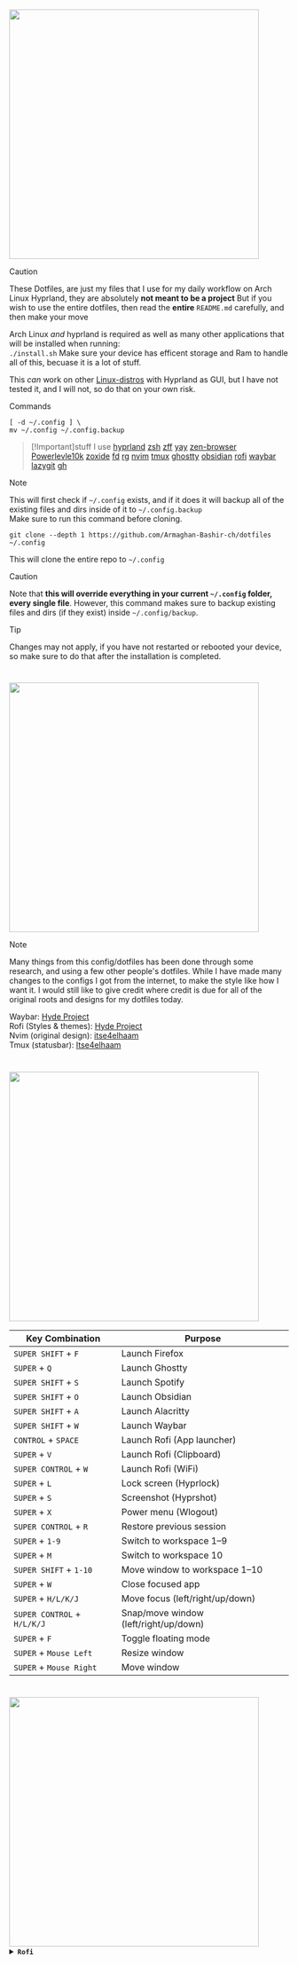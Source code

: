 # <a id="Installation"></a>
<img src="https://readme-typing-svg.herokuapp.com?font=Lexend+Giga&size=25&pause=1000&color=CCA9DD&vCenter=true&width=435&height=25&lines=Installation" width="450"/>

> [!Caution]
> These Dotfiles, are just my files that I use for my daily workflow on Arch Linux Hyprland, they are absolutely **not meant to be a project**
> But if you wish to use the entire dotfiles, then read the **entire** `README.md` carefully, and then make your move

Arch Linux *and* hyprland is required as well as many other applications that will be installed when running:  
`
./install.sh
`
Make sure your device has efficent storage and Ram to handle all of this, becuase it is a lot of stuff.

This *can* work on other [Linux-distros](https://en.wikipedia.org/wiki/List_of_Linux_distributions) with Hyprland as GUI, but I have not tested it, and I will not, so do that on your own risk.


Commands

```
[ -d ~/.config ] \
mv ~/.config ~/.config.backup
```

>[!Important]stuff I use
>[hyprland](https://github.com/hyprwm/Hyprland)
>[zsh](https://github.com/ohmyzsh/ohmyzsh/wiki/Installing-ZSH)
>[zff](https://github.com/sahaj-b/zff)
>[yay](https://github.com/Jguer/yay)
>[zen-browser](https://github.com/zen-browser/desktop)
>[Powerlevle10k](https://github.com/romkatv/powerlevel10k)
>[zoxide](https://github.com/ajeetdsouza/zoxide)
>[fd](https://github.com/sharkdp/fd)
>[rg](https://github.com/BurntSushi/ripgrep)
>[nvim](https://github.com/neovim/neovim)
>[tmux](https://github.com/tmux/tmux/wiki)
>[ghostty](https://ghostty.org/)
>[obsidian](https://obsidian.md/)
>[rofi](https://github.com/davatorium/rofi)
>[waybar](https://github.com/Alexays/Waybar)
>[lazygit](https://github.com/jesseduffield/lazygit)
>[gh](https://cli.github.com/)


> [!Note]
> This will first check if `~/.config` exists, and if it does it will backup all of the existing files and dirs inside of it to `~/.config.backup`                  
> Make sure to run this command before cloning.

```
git clone --depth 1 https://github.com/Armaghan-Bashir-ch/dotfiles ~/.config 
```
This will clone the entire repo to `~/.config`

> [!Caution]
> Note that **this will override everything in your current `~/.config` folder, every single file**.
> However, this command makes sure to backup existing files and dirs (if they exist) inside `~/.config/backup`.

> [!Tip]
> Changes may not apply, if you have not restarted or rebooted your device, so make sure to do that after the installation is completed.

# <a id="Credits"></a>
<img src="https://readme-typing-svg.herokuapp.com?font=Lexend+Giga&size=25&pause=1000&color=CCA9DD&vCenter=true&width=435&height=25&lines=Credits" width="450"/>

> [!Note]
> Many things from this config/dotfiles has been done through some research, and using a few other people's dotfiles.
> While I have made many changes to the configs I got from the internet, to make the style like how I want it. I would still like to give credit where credit is due
> for all of the original roots and designs for my dotfiles today.

Waybar: [Hyde Project](https://github.com/HyDE-Project/HyDE/)                                                                                                       
Rofi (Styles & themes): [Hyde Project](https://github.com/HyDE-Project/HyDE/)                                                                                                
Nvim (original design): [itse4elhaam](https://github.com/itse4elhaam/nvim-nvchad)                                                                                   
Tmux (statusbar): [Itse4elhaam](https://github.com/itse4elhaam/dotfiles/tree/1fcee8cdeb55cd678499935576869a68356aaaa0)

# <a id="Binds"></a>
<img src="https://readme-typing-svg.herokuapp.com?font=Lexend+Giga&size=25&pause=1000&color=CCA9DD&vCenter=true&width=435&height=25&lines=Binds" width="450"/>


| Key Combination           | Purpose                                     |
|---------------------------|---------------------------------------------|
| `SUPER SHIFT` + `F`       | Launch Firefox                              |
| `SUPER` + `Q`             | Launch Ghostty                              |
| `SUPER SHIFT` + `S`       | Launch Spotify                              |
| `SUPER SHIFT` + `O`       | Launch Obsidian                             |
| `SUPER SHIFT` + `A`       | Launch Alacritty                            |
| `SUPER SHIFT` + `W`       | Launch Waybar                               |
| `CONTROL` + `SPACE`       | Launch Rofi (App launcher)                  |
| `SUPER` + `V`             | Launch Rofi (Clipboard)                     |
| `SUPER CONTROL` + `W`     | Launch Rofi (WiFi)                          |
| `SUPER` + `L`             | Lock screen (Hyprlock)                      |
| `SUPER` + `S`             | Screenshot (Hyprshot)                       |
| `SUPER` + `X`             | Power menu (Wlogout)                        |
| `SUPER CONTROL` + `R`     | Restore previous session                    |
| `SUPER` + `1-9`           | Switch to workspace 1–9                     |
| `SUPER` + `M`             | Switch to workspace 10                      |
| `SUPER SHIFT` + `1-10`    | Move window to workspace 1–10               |
| `SUPER` + `W`             | Close focused app                           |
| `SUPER` + `H/L/K/J`       | Move focus (left/right/up/down)            |
| `SUPER CONTROL` + `H/L/K/J`| Snap/move window (left/right/up/down)     |
| `SUPER` + `F`             | Toggle floating mode                        |
| `SUPER` + `Mouse Left`    | Resize window                               |
| `SUPER` + `Mouse Right`   | Move window                                 |


# <a id="Previews"></a>
<img src="https://readme-typing-svg.herokuapp.com?font=Lexend+Giga&size=25&pause=1000&color=CCA9DD&vCenter=true&width=435&height=25&lines=Previews" width="450"/>


<details>
  
<summary><b><code>Rofi</code></b></summary>

<details>
  
<summary><b><code>Launcher</code></b></summary>

<img width="900" height="500" alt="image" src="https://github.com/user-attachments/assets/a329225a-a94a-4b4b-934d-8bb83b02c1a0" />

</details>

<details>
  
<summary><b><code>Clipboard</code></b></summary>

<img width="900" height="500" alt="image" src="https://github.com/user-attachments/assets/2cbc6f35-4056-4d9f-8a18-1c21d50ab518" />

</details>

<details>
<summary><b><code>Wifi</Wifi></b></summary>

<img width="1000" height="619" alt="image" src="https://github.com/user-attachments/assets/21eda65a-1af2-4eb2-b99f-577c826d4dbf" />

<details>

<details>


<details>
<summary><b><code>Wifi</Wifi></b></summary>

